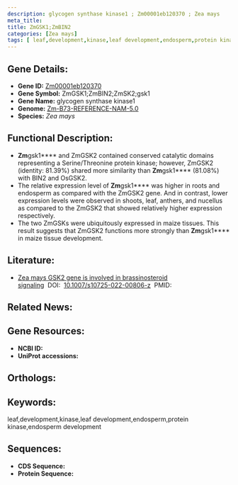 ```yaml
---
description: glycogen synthase kinase1 ; Zm00001eb120370 ; Zea mays
meta_title:
title: ZmGSK1;ZmBIN2
categories: [Zea mays]
tags: [ leaf,development,kinase,leaf development,endosperm,protein kinase,endosperm development ]
---
```


## Gene Details:
- **Gene ID:**	[Zm00001eb120370]()
- **Gene Symbol:** ZmGSK1;ZmBIN2;ZmSK2;gsk1
- **Gene Name:** glycogen synthase kinase1
- **Genome:** [Zm-B73-REFERENCE-NAM-5.0]()
- **Species:** *Zea mays*

## Functional Description:
   - **Zm**gsk1**** and ZmGSK2 contained conserved catalytic domains representing a Serine/Threonine protein kinase; however, ZmGSK2 (identity: 81.39%) shared more similarity than **Zm**gsk1**** (81.08%) with BIN2 and OsGSK2.
   - The relative expression level of **Zm**gsk1**** was higher in roots and endosperm as compared with the ZmGSK2 gene. And in contrast, lower expression levels were observed in shoots, leaf, anthers, and nucellus as compared to the ZmGSK2 that showed relatively higher expression respectively.
   - The two ZmGSKs were ubiquitously expressed in maize tissues. This result suggests that ZmGSK2 functions more strongly than **Zm**gsk1**** in maize tissue development.

## Literature:
   - [Zea mays GSK2 gene is involved in brassinosteroid signaling]( https://link.springer.com/article/10.1007/s10725-022-00806-z)&nbsp;&nbsp;DOI:&nbsp;&nbsp;[10.1007/s10725-022-00806-z](https://link.springer.com/article/10.1007/s10725-022-00806-z)&nbsp;&nbsp;PMID:&nbsp;&nbsp;[](https://pubmed.ncbi.nlm.nih.gov//)

## Related News:

## Gene Resources:
- **NCBI ID:** [](https://www.ncbi.nlm.nih.gov/gene/?term=)
- **UniProt accessions:** [](https://www.uniprot.org/uniprotkb//entry)

## Orthologs:

## Keywords:
leaf,development,kinase,leaf development,endosperm,protein kinase,endosperm development

## Sequences:
- **CDS Sequence:**
- **Protein Sequence:**
